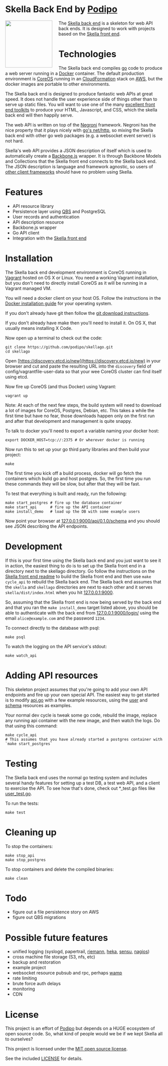 # Skella Back End by [Podipo](http://podipo.com/)

<div style="text-align: center;">
	<img width="150" style="float: left; margin: 0 20px 2px 0;"  src="http://podipo.github.io/skella/images/Skella-logo-300.png" /> 
</div>

The [Skella back end](https://github.com/podipo/skellago/) is a skeleton for web API back ends.  It is designed to work with projects based on the [Skella front end](https://github.com/podipo/skella/).

# Technologies

The Skella back end compiles [go](http://golang.org/) code to produce a web server running in a [Docker](https://www.docker.com) container.  The default production environment is [CoreOS](https://coreos.com/) running in an [CloudFormation](https://aws.amazon.com/cloudformation/) stack on [AWS](http://aws.amazon.com/), but the docker images are portable to other environments.

The Skella back end is designed to produce fantastic web APIs at great speed. It does not handle the user experience side of things other than to serve up static files.  You will want to use one of the many [excellent front end toolkits](https://github.com/podipo/skella/) to produce your HTML, Javascript, and CSS, which the skella back end will then happily serve.

The web API is written on top of the [Negroni](http://negroni.codegangsta.io/) framework.  Negroni has the nice property that it plays nicely with [go's net/http](http://golang.org/pkg/net/http/), so mixing the Skella back end with other go web packages (e.g. a websocket event server) is not hard.

Skella's web API provides a JSON description of itself which is used to automatically create a [Backbone.js](http://backbonejs.org/) wrapper.  It is through Backbone Models and Collections that the Skella front end connects to the Skella back end.  The JSON description is language and framework agnostic, so users of [other client frameworks](http://vanilla-js.com/) should have no problem using Skella.

# Features

- API resource library
- Persistence layer using [QBS](https://github.com/coocood/qbs) and PostgreSQL
- User records and authentication
- API description resource
- Backbone.js wrapper
- Go API client
- Integration with the [Skella front end](https://github.com/podipo/skella/)

# Installation

The Skella back end development environment is CoreOS running in [Vagrant](https://www.vagrantup.com/) hosted on OS X or Linux.  You need a working Vagrant installation, but you don't need to directly install CoreOS as it will be running in a Vagrant managed VM.

You will need a docker client on your host OS.  Follow the instructions in the [Docker installation guide](https://docs.docker.com/installation/#installation) for your operating system.

If you don't already have git then follow the [git download instructions](http://www.git-scm.com/downloads).

If you don't already have make then you'll need to install it.  On OS X, that usually means installing X Code.

Now open up a terminal to check out the code:

	git clone https://github.com/podipo/skellago.git
	cd skellago

Open [https://discovery.etcd.io/new](https://discovery.etcd.io/new) in your browser and cut and paste the resulting URL into the `discovery` field of config/vagrantfile-user-data so that your wee CoreOS cluster can find itself using etcd.

Now fire up CoreOS (and thus Docker) using Vagrant:

	vagrant up

Note: At each of the next few steps, the build system will need to download a lot of images for CoreOS, Postgres, Debian, etc.  This takes a while the first time but have no fear, those downloads happen only on the first run and after that development and management is quite snappy.

To talk to docker you'll need to export a variable naming your docker host:

	export DOCKER_HOST=tcp://:2375 # Or wherever docker is running

Now run this to set up your go third party libraries and then build your project:

	make

The first time you kick off a build process, docker will go fetch the containers which build go and host postgres.  So, the first time you run these commands they will be slow, but after that they will be fast.

To test that everything is built and ready, run the following:

	make start_postgres # fire up the database container
	make start_api      # fire up the API container
	make install_demo   # load up the DB with some example users

Now point your browser at [127.0.0.1:9000/api/0.1.0/schema](http://127.0.0.1:9000/api/0.1.0/schema) and you should see JSON describing the API endpoints.

# Development

If this is your first time using the Skella back end and you just want to see it in action, the easiest thing to do is to set up the Skella front end in a directory next to the skellago directory.  Go follow the instructions on the [Skella front end readme](https://github.com/podipo/skella/) to build the Skella front end and then use `make cycle_api` to rebuild the Skella back end.  The Skella back end assumes that the `skella` and `skellago` directories are next to each other and it serves `skella/dist/index.html` when you hit [127.0.0.1:9000](http://127.0.0.1:9000/).

So, assuming that the Skella front end is now being served by the back end and that you ran the `make install_demo` target listed above, you should be able to authenticate with the back end from [127.0.0.1:9000/login/](http://127.0.0.1:9000/login/) using the email `alice@example.com` and the password `1234`.

To connect directly to the database with psql:

	make psql

To watch the logging on the API service's stdout:

	make watch_api

# Adding API resources

This skeleton project assumes that you're going to add your own API endpoints and fire up your own special API.  The easiest way to get started is to modify [api.go](https://github.com/podipo/skellago/blob/master/go/src/podipo.com/skellago/api/api.go) with a few example resources, using the [user](https://github.com/podipo/skellago/blob/master/go/src/podipo.com/skellago/be/user_api.go) and [schema](https://github.com/podipo/skellago/blob/master/go/src/podipo.com/skellago/be/schema.go) resources as examples.

Your normal dev cycle is tweak some go code, rebuild the image, replace any running api container with the new image, and then watch the logs.  Do that using this command:

	make cycle_api
	# This assumes that you have already started a postgres container with `make start_postgres`

# Testing

The Skella back end uses the normal go testing system and includes several handy features for setting up a test DB, a test web API, and a client to exercise the API.  To see how that's done, check out *_test.go files like [user_test.go](https://github.com/podipo/skellago/blob/master/go/src/podipo.com/skellago/be/user_test.go).

To run the tests:

	make test

# Cleaning up

To stop the containers:

	make stop_api
	make stop_postgres

To stop containers and delete the compiled binaries:

	make clean
	
# Todo

- figure out a file persistence story on AWS
- figure out QBS migrations

# Possible future features

- unified logging (syslogd, papertrail, [riemann](http://riemann.io/), [heka](https://blog.mozilla.org/services/2013/04/30/introducing-heka/), [sensu](http://sensuapp.org/), [nagios](http://www.nagios.org/))
- cross machine file storage (S3, nfs, etc)
- backup and restoration
- example project
- websocket resource pubsub and rpc, perhaps [wamp](http://wamp.ws/spec/)
- rate limiting
- brute force auth delays
- monitoring
- CDN

# License

This project is an effort of [Podipo](http://podipo.com/) but depends on a HUGE ecosystem of open source code.  So, what kind of people would we be if we kept Skella all to ourselves?

This project is licensed under the [MIT open source license](http://opensource.org/licenses/MIT).

See the included [LICENSE](https://github.com/podipo/skellago/blob/master/LICENSE) for details.
